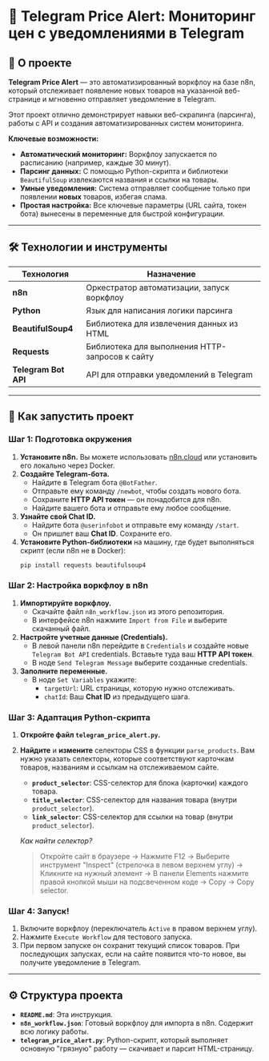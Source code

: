 # 🔔 Telegram Price Alert: Мониторинг цен с уведомлениями в Telegram



## 🎯 О проекте

**Telegram Price Alert** — это автоматизированный воркфлоу на базе n8n, который отслеживает появление новых товаров на указанной веб-странице и мгновенно отправляет уведомление в Telegram.

Этот проект отлично демонстрирует навыки веб-скрапинга (парсинга), работы с API и создания автоматизированных систем мониторинга.

**Ключевые возможности:**
- **Автоматический мониторинг:** Воркфлоу запускается по расписанию (например, каждые 30 минут).
- **Парсинг данных:** С помощью Python-скрипта и библиотеки `BeautifulSoup` извлекаются названия и ссылки на товары.
- **Умные уведомления:** Система отправляет сообщение только при появлении **новых** товаров, избегая спама.
- **Простая настройка:** Все ключевые параметры (URL сайта, токен бота) вынесены в переменные для быстрой конфигурации.

---

## 🛠️ Технологии и инструменты

| Технология | Назначение |
|---|---|
| **n8n** | Оркестратор автоматизации, запуск воркфлоу |
| **Python** | Язык для написания логики парсинга |
| **BeautifulSoup4**| Библиотека для извлечения данных из HTML |
| **Requests** | Библиотека для выполнения HTTP-запросов к сайту |
| **Telegram Bot API**| API для отправки уведомлений в Telegram |

---

## 🚀 Как запустить проект

### Шаг 1: Подготовка окружения

1.  **Установите n8n.** Вы можете использовать [n8n.cloud](https://n8n.cloud/) или установить его локально через Docker.
2.  **Создайте Telegram-бота.**
    * Найдите в Telegram бота `@BotFather`.
    * Отправьте ему команду `/newbot`, чтобы создать нового бота.
    * Сохраните **HTTP API токен** — он понадобится для n8n.
    * Найдите вашего бота и отправьте ему любое сообщение.
3.  **Узнайте свой Chat ID.**
    * Найдите бота `@userinfobot` и отправьте ему команду `/start`.
    * Он пришлет ваш **Chat ID**. Сохраните его.
4.  **Установите Python-библиотеки** на машину, где будет выполняться скрипт (если n8n не в Docker):
    ```bash
    pip install requests beautifulsoup4
    ```

### Шаг 2: Настройка воркфлоу в n8n

1.  **Импортируйте воркфлоу.**
    * Скачайте файл `n8n_workflow.json` из этого репозитория.
    * В интерфейсе n8n нажмите `Import from File` и выберите скачанный файл.
2.  **Настройте учетные данные (Credentials).**
    * В левой панели n8n перейдите в `Credentials` и создайте новые `Telegram Bot API` credentials. Вставьте туда ваш **HTTP API токен**.
    * В ноде `Send Telegram Message` выберите созданные credentials.
3.  **Заполните переменные.**
    * В ноде `Set Variables` укажите:
        * `targetUrl`: URL страницы, которую нужно отслеживать.
        * `chatId`: Ваш **Chat ID** из предыдущего шага.

### Шаг 3: Адаптация Python-скрипта

1.  **Откройте файл `telegram_price_alert.py`.**
2.  **Найдите** и **измените** селекторы CSS в функции `parse_products`. Вам нужно указать селекторы, которые соответствуют карточкам товаров, названиям и ссылкам на отслеживаемом сайте.
    * **`product_selector`**: CSS-селектор для блока (карточки) каждого товара.
    * **`title_selector`**: CSS-селектор для названия товара (внутри `product_selector`).
    * **`link_selector`**: CSS-селектор для ссылки на товар (внутри `product_selector`).

    *Как найти селектор?*
    > Откройте сайт в браузере -> Нажмите F12 -> Выберите инструмент "Inspect" (стрелочка в левом верхнем углу) -> Кликните на нужный элемент -> В панели Elements нажмите правой кнопкой мыши на подсвеченном коде -> Copy -> Copy selector.

### Шаг 4: Запуск!

1.  Включите воркфлоу (переключатель `Active` в правом верхнем углу).
2.  Нажмите `Execute Workflow` для тестового запуска.
3.  При первом запуске он сохранит текущий список товаров. При последующих запусках, если на сайте появится что-то новое, вы получите уведомление в Telegram.

---

## ⚙️ Структура проекта

* **`README.md`**: Эта инструкция.
* **`n8n_workflow.json`**: Готовый воркфлоу для импорта в n8n. Содержит всю логику работы.
* **`telegram_price_alert.py`**: Python-скрипт, который выполняет основную "грязную" работу — скачивает и парсит HTML-страницу.
